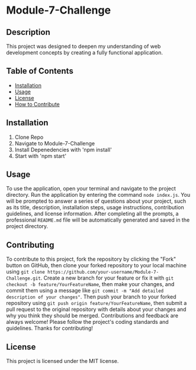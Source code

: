 
# Module-7-Challenge

## Description
This project was designed to deepen my understanding of web development concepts by creating a fully functional application.

## Table of Contents

- [Installation](#installation)
- [Usage](#usage)
- [License](#license)
- [How to Contribute](#how-to-contribute)


## Installation
1. Clone Repo 
2. Navigate to Module-7-Challenge 
3. Install Depenedencies with 'npm install' 
4. Start with 'npm start'

## Usage
To use the application, open your terminal and navigate to the project directory. 
Run the application by entering the command `node index.js`. 
You will be prompted to answer a series of questions about your project, such as its title, description, installation steps, usage instructions, contribution guidelines, and license information. 
After completing all the prompts, a professional `README.md` file will be automatically generated and saved in the project directory.

## Contributing
To contribute to this project, fork the repository by clicking the "Fork" button on GitHub, then clone your forked repository to your local machine using `git clone https://github.com/your-username/Module-7-Challenge.git`. 
Create a new branch for your feature or fix it with `git checkout -b feature/YourFeatureName`, then make your changes, and commit them using a message like `git commit -m "Add detailed description of your changes"`. 
Then push your branch to your forked repository using `git push origin feature/YourFeatureName`, then submit a pull request to the original repository with details about your changes and why you think they should be merged. 
Contributions and feedback are always welcome! 
Please follow the project's coding standards and guidelines. 
Thanks for contributing!

## License
This project is licensed under the MIT license.
    